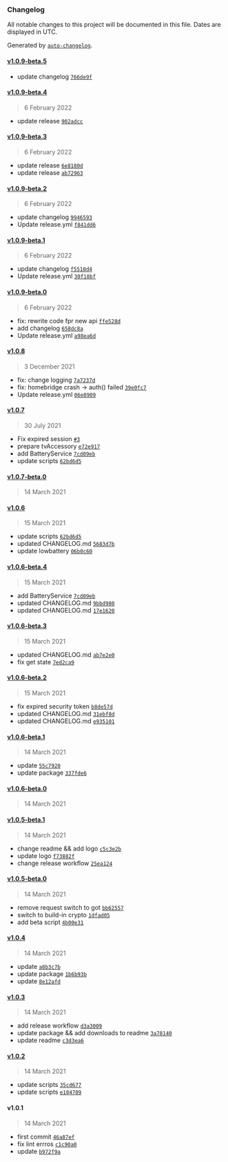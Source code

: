 ### Changelog

All notable changes to this project will be documented in this file. Dates are displayed in UTC.

Generated by [`auto-changelog`](https://github.com/CookPete/auto-changelog).

#### [v1.0.9-beta.5](https://github.com/marcelkordek/homebridge-tesvor/compare/v1.0.9-beta.4...v1.0.9-beta.5)

- update changelog [`766de9f`](https://github.com/marcelkordek/homebridge-tesvor/commit/766de9f722df99619081d1df5c5fbe2faa79de52)

#### [v1.0.9-beta.4](https://github.com/marcelkordek/homebridge-tesvor/compare/v1.0.9-beta.3...v1.0.9-beta.4)

> 6 February 2022

- update release [`902adcc`](https://github.com/marcelkordek/homebridge-tesvor/commit/902adcc3bfc5e2152dcb14884295e67700cb681d)

#### [v1.0.9-beta.3](https://github.com/marcelkordek/homebridge-tesvor/compare/v1.0.9-beta.2...v1.0.9-beta.3)

> 6 February 2022

- update release [`6e8180d`](https://github.com/marcelkordek/homebridge-tesvor/commit/6e8180db0160d972ad319d8a866393b38dea5735)
- update release [`ab72963`](https://github.com/marcelkordek/homebridge-tesvor/commit/ab729631a08c225a181ad3475798be88e67943f0)

#### [v1.0.9-beta.2](https://github.com/marcelkordek/homebridge-tesvor/compare/v1.0.9-beta.1...v1.0.9-beta.2)

> 6 February 2022

- update changelog [`9946593`](https://github.com/marcelkordek/homebridge-tesvor/commit/99465936525fe6db51364d5a094d355cb77b923d)
- Update release.yml [`f841dd6`](https://github.com/marcelkordek/homebridge-tesvor/commit/f841dd6990d83336fb6937635e73713425fa0638)

#### [v1.0.9-beta.1](https://github.com/marcelkordek/homebridge-tesvor/compare/v1.0.9-beta.0...v1.0.9-beta.1)

> 6 February 2022

- update changelog [`f5510d4`](https://github.com/marcelkordek/homebridge-tesvor/commit/f5510d4e44383ae4be7fc470aede3d309dd01cd6)
- Update release.yml [`30f18bf`](https://github.com/marcelkordek/homebridge-tesvor/commit/30f18bfff699f6ef0f1f4783a5ebf3b56a15cc98)

#### [v1.0.9-beta.0](https://github.com/marcelkordek/homebridge-tesvor/compare/v1.0.8...v1.0.9-beta.0)

> 6 February 2022

- fix: rewrite code fpr new api [`ffe528d`](https://github.com/marcelkordek/homebridge-tesvor/commit/ffe528d9627132d764357cb1dbed6f9da695e51c)
- add changelog [`658dc8a`](https://github.com/marcelkordek/homebridge-tesvor/commit/658dc8aec22898b58eb386fc09ef1131a83db4eb)
- Update release.yml [`a98ea6d`](https://github.com/marcelkordek/homebridge-tesvor/commit/a98ea6dc370b3a342784a3d587e4f9850e55e503)

#### [v1.0.8](https://github.com/marcelkordek/homebridge-tesvor/compare/v1.0.7...v1.0.8)

> 3 December 2021

- fix: change logging [`7a7237d`](https://github.com/marcelkordek/homebridge-tesvor/commit/7a7237d08fea3b41d49e2e8b051240e84c645de8)
- fix: homebridge crash -&gt; auth() failed [`39e0fc7`](https://github.com/marcelkordek/homebridge-tesvor/commit/39e0fc7155343d9a8aac6c70dfa57d95c078da51)
- Update release.yml [`06e8909`](https://github.com/marcelkordek/homebridge-tesvor/commit/06e89092603030b2b0c35ff3127ecfb3779fa0c9)

#### [v1.0.7](https://github.com/marcelkordek/homebridge-tesvor/compare/v1.0.7-beta.0...v1.0.7)

> 30 July 2021

- Fix expired session [`#3`](https://github.com/marcelkordek/homebridge-tesvor/pull/3)
- prepare tvAccessory [`e72e917`](https://github.com/marcelkordek/homebridge-tesvor/commit/e72e9178b056945932d322cdfa757df6b98919a1)
- add BatteryService [`7cd09eb`](https://github.com/marcelkordek/homebridge-tesvor/commit/7cd09eb4e0d765b9e030135e6a1539b65a81e310)
- update scripts [`62bd6d5`](https://github.com/marcelkordek/homebridge-tesvor/commit/62bd6d5f4e68a7c40e225635e444d79435b36aed)

#### [v1.0.7-beta.0](https://github.com/marcelkordek/homebridge-tesvor/compare/v1.0.6...v1.0.7-beta.0)

> 14 March 2021

#### [v1.0.6](https://github.com/marcelkordek/homebridge-tesvor/compare/v1.0.6-beta.4...v1.0.6)

> 15 March 2021

- update scripts [`62bd6d5`](https://github.com/marcelkordek/homebridge-tesvor/commit/62bd6d5f4e68a7c40e225635e444d79435b36aed)
- updated CHANGELOG.md [`5683d7b`](https://github.com/marcelkordek/homebridge-tesvor/commit/5683d7bcb3a2f3656ac165e5c7752118897246aa)
- update lowbattery [`06b0c60`](https://github.com/marcelkordek/homebridge-tesvor/commit/06b0c60d055e115d8320532635710572a148300f)

#### [v1.0.6-beta.4](https://github.com/marcelkordek/homebridge-tesvor/compare/v1.0.6-beta.3...v1.0.6-beta.4)

> 15 March 2021

- add BatteryService [`7cd09eb`](https://github.com/marcelkordek/homebridge-tesvor/commit/7cd09eb4e0d765b9e030135e6a1539b65a81e310)
- updated CHANGELOG.md [`9bbd980`](https://github.com/marcelkordek/homebridge-tesvor/commit/9bbd9807e14386879b7db83152dc1c7578ad9dc6)
- updated CHANGELOG.md [`17e1620`](https://github.com/marcelkordek/homebridge-tesvor/commit/17e1620a32cdafb7694c64d28afe736e37e18852)

#### [v1.0.6-beta.3](https://github.com/marcelkordek/homebridge-tesvor/compare/v1.0.6-beta.2...v1.0.6-beta.3)

> 15 March 2021

- updated CHANGELOG.md [`ab7e2e0`](https://github.com/marcelkordek/homebridge-tesvor/commit/ab7e2e045d9f2ad91b25761896cd74114d506d17)
- fix get state [`7ed2ca9`](https://github.com/marcelkordek/homebridge-tesvor/commit/7ed2ca9cd5e554a7d8e12c3538899b9311490292)

#### [v1.0.6-beta.2](https://github.com/marcelkordek/homebridge-tesvor/compare/v1.0.6-beta.1...v1.0.6-beta.2)

> 15 March 2021

- fix expired security token [`b8de57d`](https://github.com/marcelkordek/homebridge-tesvor/commit/b8de57da763fd0d963c06f09da4ab1cd071002be)
- updated CHANGELOG.md [`31ebf8d`](https://github.com/marcelkordek/homebridge-tesvor/commit/31ebf8d3b2fbfdcbb5bce18075d811249dec2253)
- updated CHANGELOG.md [`e935101`](https://github.com/marcelkordek/homebridge-tesvor/commit/e935101f23b1d44170457cb63100162a9e8e7203)

#### [v1.0.6-beta.1](https://github.com/marcelkordek/homebridge-tesvor/compare/v1.0.6-beta.0...v1.0.6-beta.1)

> 14 March 2021

- update [`55c7920`](https://github.com/marcelkordek/homebridge-tesvor/commit/55c792046760db41bc69c7b07a3241dac7ac948c)
- update package [`337fde6`](https://github.com/marcelkordek/homebridge-tesvor/commit/337fde684f3b6b40c49fcbd1c5eb0a0de70d4f0d)

#### [v1.0.6-beta.0](https://github.com/marcelkordek/homebridge-tesvor/compare/v1.0.5-beta.1...v1.0.6-beta.0)

> 14 March 2021

#### [v1.0.5-beta.1](https://github.com/marcelkordek/homebridge-tesvor/compare/v1.0.5-beta.0...v1.0.5-beta.1)

> 14 March 2021

- change readme && add logo [`c5c3e2b`](https://github.com/marcelkordek/homebridge-tesvor/commit/c5c3e2be48a3240968f4732c347251df5158d526)
- update logo [`f73882f`](https://github.com/marcelkordek/homebridge-tesvor/commit/f73882f74dc294ce2208877609fb27892748bb53)
- change release workflow [`25ea124`](https://github.com/marcelkordek/homebridge-tesvor/commit/25ea124699d1943d5f829028ea51c62f2e8b8474)

#### [v1.0.5-beta.0](https://github.com/marcelkordek/homebridge-tesvor/compare/v1.0.4...v1.0.5-beta.0)

> 14 March 2021

- remove request switch to got [`bb62557`](https://github.com/marcelkordek/homebridge-tesvor/commit/bb625572bf4f044cf0434c1180bb0a5910986e4d)
- switch to build-in crypto [`1dfad05`](https://github.com/marcelkordek/homebridge-tesvor/commit/1dfad0563b308a7020c305b89fb02cdf3f9db73c)
- add beta script [`4b00e31`](https://github.com/marcelkordek/homebridge-tesvor/commit/4b00e318617db6fc78e857c144b15c3b60d4ae4e)

#### [v1.0.4](https://github.com/marcelkordek/homebridge-tesvor/compare/v1.0.3...v1.0.4)

> 14 March 2021

- update [`a8b3c7b`](https://github.com/marcelkordek/homebridge-tesvor/commit/a8b3c7b00f501a0dd7b833b7422893e961bc7b74)
- update package [`1b6b93b`](https://github.com/marcelkordek/homebridge-tesvor/commit/1b6b93b65091697b311efe53ea50e4a690f40d7f)
- update [`8e12afd`](https://github.com/marcelkordek/homebridge-tesvor/commit/8e12afd7f2fee66bf77b26f9277fe4501befedd1)

#### [v1.0.3](https://github.com/marcelkordek/homebridge-tesvor/compare/v1.0.2...v1.0.3)

> 14 March 2021

- add release workflow [`d3a3009`](https://github.com/marcelkordek/homebridge-tesvor/commit/d3a3009ffb35bd7b6cf95d7d10541dfb3251b497)
- update package && add downloads to readme [`3a78140`](https://github.com/marcelkordek/homebridge-tesvor/commit/3a7814065ee2fcb4760e8b14158e32f161f80d2e)
- update readme [`c3d3ea6`](https://github.com/marcelkordek/homebridge-tesvor/commit/c3d3ea6d9aa801e8ab32dd90ba37840270d942a1)

#### [v1.0.2](https://github.com/marcelkordek/homebridge-tesvor/compare/v1.0.1...v1.0.2)

> 14 March 2021

- update scripts [`35cd677`](https://github.com/marcelkordek/homebridge-tesvor/commit/35cd6772480d6706708c222f96da53257a075fb2)
- update scripts [`e104709`](https://github.com/marcelkordek/homebridge-tesvor/commit/e10470927025396c338f752535098881a8411ba0)

#### v1.0.1

> 14 March 2021

- first commit [`46a87ef`](https://github.com/marcelkordek/homebridge-tesvor/commit/46a87efabff68d337a52c6835d2415bb0d27cc3f)
- fix lint errros [`c1c90a0`](https://github.com/marcelkordek/homebridge-tesvor/commit/c1c90a01a6da7642ea06c5e6b891725362fa186f)
- update [`b972f9a`](https://github.com/marcelkordek/homebridge-tesvor/commit/b972f9a16b0ad5fe491c1feb59223402f1e6cfa8)
